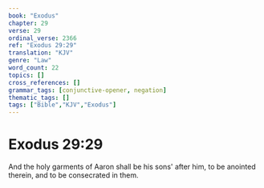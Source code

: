 ```yaml
---
book: "Exodus"
chapter: 29
verse: 29
ordinal_verse: 2366
ref: "Exodus 29:29"
translation: "KJV"
genre: "Law"
word_count: 22
topics: []
cross_references: []
grammar_tags: [conjunctive-opener, negation]
thematic_tags: []
tags: ["Bible","KJV","Exodus"]
---
```


# Exodus 29:29

And the holy garments of Aaron shall be his sons' after him, to be anointed therein, and to be consecrated in them.
